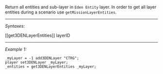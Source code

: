 Return all entities and sub-layer in `Eden Entity` layer. In order to get all layer entities during a scenario use `getMissionLayerEntities`.


---
*Syntaxes:*

[[get3DENLayerEntities]] layerID

---
*Example 1:*

```sqf
_myLayer = -1 add3DENLayer "CTRG";
player set3DENLayer _myLayer;
_entities = get3DENLayerEntities _myLayer;
```